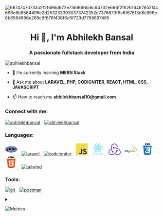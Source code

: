 ![68747470733a2f2f696d672e736869656c64732e696f2f62616467652f4c696e6b6564496e2d2532333030373742352e7376673f6c6f676f3d6c696e6b6564696e266c6f676f436f6c6f723d7768697465](https://github.com/user-attachments/assets/51032d99-10ec-4583-8248-40bb8a67b340)<h1 align="center">Hi 👋, I'm Abhilekh Bansal</h1>

<h3 align="center">A passionate fullstack developer from India</h3>

<p align="left"> <img src="https://komarev.com/ghpvc/?username=abhilekhbansal&label=Profile%20views&color=0e75b6&style=flat" alt="abhilekhbansal" /> </p>

- 🌱 I’m currently learning **MERN Stack**

- 💬 Ask me about **LARAVEL, PHP, CODIGNITER, REACT, HTML, CSS, JAVASCRIPT**

- 📫 How to reach me **abhilekhbansal10@gmail.com**

<h3 align="left">Connect with me:</h3>
<p align="left">
<a href="https://www.linkedin.com/in/abhilekh-bansal/" style="margin-right:10px" target="blank"><img align="center" src="https://camo.githubusercontent.com/bbd5a3be2124528ab2064d49356ed845b5f9a05fc79c603e25c76c6601e28b67/68747470733a2f2f696d672e736869656c64732e696f2f62616467652f4c696e6b6564496e2d2532333030373742352e7376673f6c6f676f3d6c696e6b6564696e266c6f676f436f6c6f723d7768697465" alt="abhilekhbansal"  /></a>
<a href="https://instagram.com/abhilekhbansal" style="margin-right:10px" target="blank"><img align="center" src="https://raw.githubusercontent.com/rahuldkjain/github-profile-readme-generator/master/src/images/icons/Social/instagram.svg" alt="abhilekhbansal" height="30" width="40" /></a>
</p>

<h3 align="left">Languages:</h3>
<p align="left"> <a href="https://www.php.net" style="margin-right:10px" target="_blank" rel="noreferrer"> <img src="https://raw.githubusercontent.com/devicons/devicon/master/icons/php/php-original.svg" alt="php" width="40" height="40"/> </a> <a href="https://laravel.com/" style="margin-right:10px" target="_blank" rel="noreferrer"> <img src="https://laravel.com/img/logomark.min.svg" alt="laravel" width="40" height="40"/> </a> <a href="https://codeigniter.com" style="margin-right:10px" target="_blank" rel="noreferrer"> <img src="https://cdn.worldvectorlogo.com/logos/codeigniter.svg" alt="codeigniter" width="40" height="40"/> </a><a href="https://developer.mozilla.org/en-US/docs/Web/JavaScript" style="margin-right:10px" target="_blank" rel="noreferrer"> <img src="https://raw.githubusercontent.com/devicons/devicon/master/icons/javascript/javascript-original.svg" alt="javascript" width="40" height="40"/> </a> <a href="https://reactjs.org/" style="margin-right:10px" target="_blank" rel="noreferrer"> <img src="https://raw.githubusercontent.com/devicons/devicon/master/icons/react/react-original-wordmark.svg" alt="react" width="40" height="40"/> </a> <a href="https://redux.js.org" style="margin-right:10px" target="_blank" rel="noreferrer"> <img src="https://raw.githubusercontent.com/devicons/devicon/master/icons/redux/redux-original.svg" alt="redux" width="40" height="40"/> </a> <a href="https://www.mysql.com/" style="margin-right:10px" target="_blank" rel="noreferrer"> <img src="https://raw.githubusercontent.com/devicons/devicon/master/icons/mysql/mysql-original-wordmark.svg" alt="mysql" width="40" height="40"/> </a> <a href="https://www.w3schools.com/css/" style="margin-right:10px" target="_blank" rel="noreferrer"> <img src="https://raw.githubusercontent.com/devicons/devicon/master/icons/css3/css3-original-wordmark.svg" alt="css3" width="40" height="40"/> </a> <a href="https://www.w3.org/html/" style="margin-right:10px" target="_blank" rel="noreferrer"> <img src="https://raw.githubusercontent.com/devicons/devicon/master/icons/html5/html5-original-wordmark.svg" alt="html5" width="40" height="40"/> </a>   <a href="https://tailwindcss.com/" style="margin-right:10px" target="_blank" rel="noreferrer"> <img src="https://www.vectorlogo.zone/logos/tailwindcss/tailwindcss-icon.svg" alt="tailwind" width="40" height="40"/> </a> </p>

<h3 align="left">Tools:</h3>
<p align="left"> <a href="https://git-scm.com/" style="margin-right:10px" target="_blank" rel="noreferrer"> <img src="https://www.vectorlogo.zone/logos/git-scm/git-scm-icon.svg" alt="git" width="40" height="40"/> </a>  <a href="https://postman.com" style="margin-right:10px" target="_blank" rel="noreferrer"> <img src="https://www.vectorlogo.zone/logos/getpostman/getpostman-icon.svg" alt="postman" width="40" height="40"/> </a> </p>
<details>
<summary>

![Metrics](https://metrics.lecoq.io/abhilekhbansal?template=classic&base.header=0&isocalendar=1&languages=1&achievements=1&lines=1&base.indepth=false&base.hireable=false&isocalendar.duration=half-year&languages.ignored=HTML%2CCSS%2CASP%2CBATCHFILE&languages.limit=8&languages.threshold=0%25&languages.other=false&languages.colors=github&languages.sections=most-used&languages.indepth=false&languages.analysis.timeout=15&languages.categories=markup%2C%20programming&languages.recent.categories=markup%2C%20programming&languages.recent.load=300&languages.recent.days=14&achievements.threshold=B&achievements.secrets=false&achievements.display=compact&achievements.limit=0&config.timezone=Asia%2FShanghai&config.order=base.header%2C%20isocalendar&config.display=large)

</summary>
</details>
<!-- <h3 align="left">Support:</h3>
<p><a href="https://www.buymeacoffee.com/AbhilekhBansal"> <img align="left" src="https://cdn.buymeacoffee.com/buttons/v2/default-yellow.png" height="50" width="210" alt="AbhilekhBansal" /></a><a href="https://ko-fi.com/AbhilekhBansal"> <img align="left" src="https://cdn.ko-fi.com/cdn/kofi3.png?v=3" height="50" width="210" alt="AbhilekhBansal" /></a></p><br><br><br><br>
<br><br> -->

